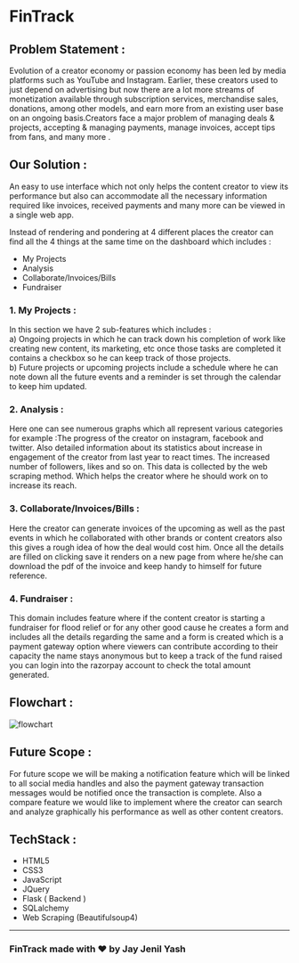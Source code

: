 # FinTrack

## Problem Statement :
Evolution of a creator economy or passion economy has been led by media platforms such as YouTube and Instagram. Earlier, these creators used to just depend on advertising but now there are a lot more streams of monetization available through subscription services, merchandise sales, donations, among other models, and earn more from an existing user base on an ongoing basis.Creators face a major problem of managing deals & projects, accepting & managing payments, manage invoices, accept tips from fans, and many more . 


## Our Solution : 
An easy to use interface which not only helps the content creator to view its performance but also can accommodate all the necessary information required like invoices, received payments and many more can be viewed in a single web app. 

Instead of rendering and pondering at 4 different places the creator can find all the 4 things at the same time on the dashboard which includes : 
-  My Projects
-  Analysis 
-  Collaborate/Invoices/Bills 
-  Fundraiser

### 1. My Projects : 
In this section we have 2 sub-features which includes :<br>
a)  Ongoing projects in which he can track down his completion of work like creating new content, its marketing, etc once those tasks are completed it contains a checkbox so he can keep track of those projects. <br>
b)  Future projects or upcoming projects include a schedule where he can note down all the future events and a reminder is set through the calendar to keep him updated.

### 2. Analysis : 
Here one can see numerous graphs which all represent various categories for example :The progress of the creator on instagram, facebook and twitter. Also detailed information about its statistics about increase in engagement of the creator from last year to react times. The increased number of followers, likes and so on. This data is collected by the web scraping method. Which helps the creator where he should work on to increase its reach. 
 
### 3. Collaborate/Invoices/Bills : 
Here the creator can generate invoices of the upcoming as well as the past events in which he collaborated  with other brands or content creators also this gives a rough idea of how the deal would cost him. Once all the details are filled on clicking save it renders on a new page from where he/she can download the pdf of the invoice and keep handy to himself for future reference.


### 4. Fundraiser : 
This domain includes feature where if the content creator is starting a fundraiser for flood relief or for any other good cause he creates a form and includes all the details regarding the same and a form is created which is a payment gateway option where viewers can contribute according to their capacity the name stays anonymous but to keep a track of the fund raised you can login into the razorpay account to check the total amount generated.

## Flowchart :
![flowchart](https://user-images.githubusercontent.com/65526108/129552721-9799449b-a772-44a6-8a33-7a6a495219dc.jpeg)


## Future Scope : 
For future scope we will be making a notification feature which will be linked to all social media handles and also the payment gateway transaction messages would be notified once the transaction is complete. Also a compare feature we would like to implement where the creator can search and analyze graphically his performance as well as other content creators. 

## TechStack :
- HTML5
- CSS3
- JavaScript
- JQuery
- Flask ( Backend )
- SQLalchemy
- Web Scraping (Beautifulsoup4)

---
### **FinTrack** made with ❤ by Jay Jenil Yash
